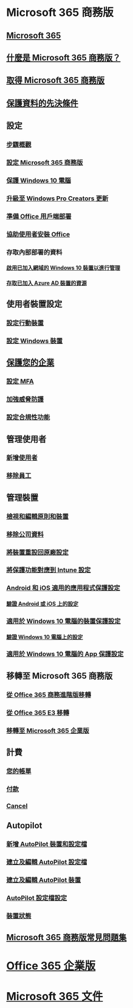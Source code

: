 # Microsoft 365 商務版
## [Microsoft 365](index.yml)
## [什麼是 Microsoft 365 商務版？](microsoft-365-business-overview.md)
## [取得 Microsoft 365 商務版](sign-up.md)
## [保護資料的先決條件](pre-requisites-for-data-protection.md)
## 設定
### [步驟概觀](set-up-overview.md)
### [設定 Microsoft 365 商務版](set-up.md)
### [保護 Windows 10 電腦](secure-win-10-pcs.md)
### [升級至 Windows Pro Creators 更新](upgrade-to-windows-pro-creators-update.md)
### [準備 Office 用戶端部署](prepare-for-office-client-deployment.md)
### [協助使用者安裝 Office](help-users-install-office.md)
### 存取內部部署的資料
#### [啟用已加入網域的 Windows 10 裝置以進行管理](manage-windows-devices.md)
#### [存取已加入 Azure AD 裝置的資源](access-resources.md)
## 使用者裝置設定
### [設定行動裝置](set-up-mobile-devices.md)
### [設定 Windows 裝置](set-up-windows-devices.md)
## [保護您的企業](security-features.md)
### [設定 MFA](set-up-mfa.md)
### [加強威脅防護](increase-threat-protection.md)
### [設定合規性功能](set-up-compliance.md)
## 管理使用者
### [新增使用者](add-users-m365b.md)
### [移除員工](/Office365/Admin/add-users/remove-former-employee?toc=/microsoft-365/business/toc.json&bc=/microsoft-365/business/breadcrumb/toc.json)
## 管理裝置
### [檢視和編輯原則和裝置](view-policies-and-devices.md)
### [移除公司資料](remove-company-data.md)
### [將裝置重設回原廠設定](reset-devices-to-factory-settings.md)
### [將保護功能對應到 Intune 設定](map-protection-features-to-intune-settings.md)
### [Android 和 iOS 適用的應用程式保護設定](app-protection-settings-for-android-and-ios.md)
#### [驗證 Android 或 iOS 上的設定](validate-settings-on-android-or-ios.md)
### [適用於 Windows 10 電腦的裝置保護設定](protection-settings-for-windows-10-pcs.md)
#### [驗證 Windows 10 電腦上的設定](validate-settings-on-windows-10-pcs.md)
### [適用於 Windows 10 電腦的 App 保護設定](protection-settings-for-windows-10-devices.md)
## 移轉至 Microsoft 365 商務版
### [從 Office 365 商務進階版移轉](migrate-to-microsoft-365-business.md)
### [從 Office 365 E3 移轉](migrate-from-e3.md)
### [移轉至 Microsoft 365 企業版](migrate-from-microsoft-365-business-to-microsoft-365-enterprise.md)
## 計費
### [您的帳單](/Office365/Admin/subscriptions-and-billing/view-your-bill-or-invoice?toc=/microsoft-365/business/toc.json&bc=/microsoft-365/business/breadcrumb/toc.json)
### [付款](/Office365/Admin/subscriptions-and-billing/pay-for-your-subscription?toc=/microsoft-365/business/toc.json&bc=/microsoft-365/business/breadcrumb/toc.json)
### [Cancel](/Office365/Admin/subscriptions-and-billing/cancel-your-subscription?toc=/microsoft-365/business/toc.json&bc=/microsoft-365/business/breadcrumb/toc.json)
## Autopilot
### [新增 AutoPilot 裝置和設定檔](add-autopilot-devices-and-profile.md)
### [建立及編輯 AutoPilot 設定檔](create-and-edit-autopilot-profiles.md)
### [建立及編輯 AutoPilot 裝置](create-and-edit-autopilot-devices.md)
### [AutoPilot 設定檔設定](autopilot-profile-settings.md)
### [裝置狀態](device-states.md)
## [Microsoft 365 商務版常見問題集](support/microsoft-365-business-faqs.md)
# [Office 365 企業版](https://docs.microsoft.com/office365/enterprise)
# [Microsoft 365 文件](https://docs.microsoft.com/microsoft-365)
